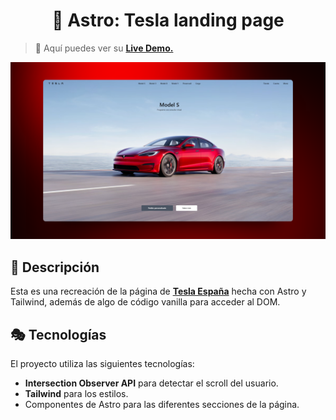 <div align="center">
  
# 🚗 Astro: Tesla landing page

</div>

> 🧩 Aquí puedes ver su [**Live Demo.**](https://tesla-landing-abraham.netlify.app/)

![vista-previa](./public/preview/01-page-preview.png)

## 🚀 Descripción

Esta es una recreación de la página de **[Tesla España](https://www.tesla.com/es_es)** hecha con Astro y Tailwind, además de algo de código vanilla para acceder al DOM.

## 🎭 Tecnologías

El proyecto utiliza las siguientes tecnologías:

- **Intersection Observer API** para detectar el scroll del usuario.
- **Tailwind** para los estilos.
- Componentes de Astro para las diferentes secciones de la página.
